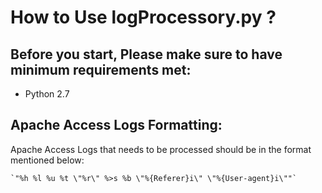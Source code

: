 # How to Use logProcessory.py ?

## Before you start, Please make sure to have minimum requirements met:

- Python 2.7

## Apache Access Logs Formatting:
Apache Access Logs that needs to be processed should be in the format mentioned below:

    `"%h %l %u %t \"%r\" %>s %b \"%{Referer}i\" \"%{User-agent}i\""`

